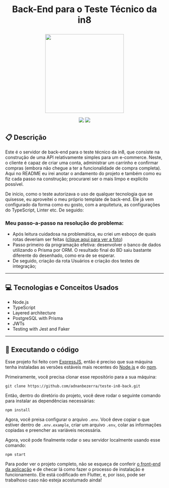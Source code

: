 # <p align = "center"> Back-End para o Teste Técnico da in8</p>

<p align="center">
   <img src="https://cdn-icons-png.flaticon.com/512/5968/5968381.png" width="250px"/>
</p>

<p align = "center">
   <img src="https://img.shields.io/badge/author-adnanbezerra-4dae71?style=flat-square" />
   <img src="https://img.shields.io/github/languages/count/adnanbezerra/teste-in8-back?color=4dae71&style=flat-square" />

</p>


##  :clipboard: Descrição

Este é o servidor de back-end para o teste técnico da in8, que consiste na construção de uma API relativamente simples para um e-commerce. Neste, o cliente é capaz de criar uma conta, administrar um carrinho e confirmar compras (embora não chegue a ter a funcionalidade de compra completa). Aqui no README eu irei anotar o andamento do projeto e também como eu fiz cada passo na construção; procurarei ser o mais limpo e explícito possível.

De início, como o teste autorizava o uso de qualquer tecnologia que se quisesse, eu aproveitei o meu próprio template de back-end. Ele já vem configurado da forma como eu gosto, com a arquitetura, as configurações do TypeScript, Linter etc. De seguido:

### Meu passo-a-passo na resolução do problema:

- Após leitura cuidadosa na problemática, eu criei um esboço de quais rotas deveriam ser feitas ([clique aqui para ver a foto](https://imgur.com/a/R8uh0ij))
- Passo primeiro da programação efetiva: desenvolver o banco de dados utilizando o Prisma por ORM. O resultado final do BD saiu bastante diferente do desenhado, como era de se esperar.
- De seguido, criação da rota Usuários e criação dos testes de integração;

***

## :computer:	 Tecnologias e Conceitos Usados

- Node.js
- TypeScript
- Layered architecture
- PostgreSQL with Prisma
- JWTs
- Testing with Jest and Faker

***

## 🏁 Executando o código

Esse projeto foi feito com [ExpressJS](https://github.com/expressjs/express), então é preciso que sua máquina tenha instaladas as versões estáveis mais recentes do [Node.js](https://nodejs.org/en/download/) e do [npm](https://www.npmjs.com/).

Primeiramente, você precisa clonar esse repositório para a sua máquina:

```
git clone https://github.com/adnanbezerra/teste-in8-back.git
```

Então, dentro do diretório do projeto, você deve rodar o seguinte comando para instalar as dependências necessárias:

```
npm install
```

Agora, você preisa configurar o arquivo `.env`. Você deve copiar o que estiver dentro de `.env.example`, criar um arquivo `.env`, colar as informações copiadas e preencher as variáveis necessária.

Agora, você pode finalmente rodar o seu servidor localmente usando esse comando:
```
npm start
```

Para poder ver o projeto completo, não se esqueça de conferir [o front-end da aplicação](https://github.com/adnanbezerra/teste-in8-front) e de checar lá como fazer o processo de instalação e funcionamento. Ele está codificado em Flutter, e, por isso, pode ser trabalhoso caso não esteja acostumado ainda!
